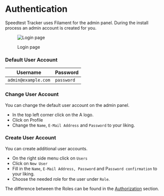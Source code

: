 # Authentication

Speedtest Tracker uses Filament for the admin panel. During the install process an admin account is created for you.

<figure><img src="../.gitbook/assets/login_screenshot.jpg" alt="Login page"><figcaption><p>Login page</p></figcaption></figure>

### Default User Account

| Username            | Password   |
| ------------------- | ---------- |
| `admin@example.com` | `password` |

### Change User Account

You can change the default user account on the admin panel.

* In the top left corner click on the A logo.&#x20;
* Click on Profile&#x20;
* Change the `Name`, `E-Mail Address` and `Password` to your liking.

### Create User Account

You can create additional user accounts.&#x20;

* On the right side menu click on `Users`
* Click on `New User`
* Fill in the `Name`, `E-Mail Address, Password` and P`assword confirmation` to your liking.
* Choose the needed role for the user under `Role`.

The difference between the Roles can be found in the [Authorization](authorization.md) section.
